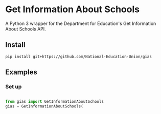# Get Information About Schools

A Python 3 wrapper for the Department for Education's Get Information About Schools API.

## Install
```
pip install git+https://github.com/National-Education-Union/gias
```

## Examples

### Set up
```python

from gias import GetInformationAboutSchools
gias = GetInformationAboutSchools(
